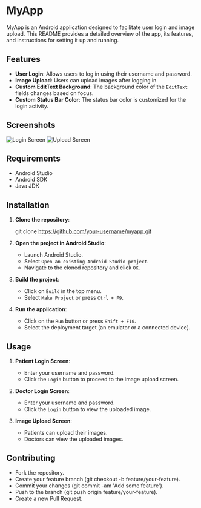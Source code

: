 # MyApp

MyApp is an Android application designed to facilitate user login and image upload. This README provides a detailed overview of the app, its features, and instructions for setting it up and running.

## Features

- **User Login**: Allows users to log in using their username and password.
- **Image Upload**: Users can upload images after logging in.
- **Custom EditText Background**: The background color of the `EditText` fields changes based on focus.
- **Custom Status Bar Color**: The status bar color is customized for the login activity.

## Screenshots

![Login Screen](screenshots/login_screen.png)
![Upload Screen](screenshots/upload_screen.png)

## Requirements

- Android Studio
- Android SDK
- Java JDK

## Installation

1. **Clone the repository**:
    
    git clone https://github.com/your-username/myapp.git
    

2. **Open the project in Android Studio**:
    - Launch Android Studio.
    - Select `Open an existing Android Studio project`.
    - Navigate to the cloned repository and click `OK`.

3. **Build the project**:
    - Click on `Build` in the top menu.
    - Select `Make Project` or press `Ctrl + F9`.

4. **Run the application**:
    - Click on the `Run` button or press `Shift + F10`.
    - Select the deployment target (an emulator or a connected device).

## Usage

1. **Patient Login Screen**:
    - Enter your username and password.
    - Click the `Login` button to proceed to the image upload screen.
2. **Doctor Login Screen**:
    - Enter your username and password.
    - Click the `Login` button to view the uploaded image. 

3. **Image Upload Screen**:
    - Patients can upload their images.
    - Doctors can view the uploaded images.

## Contributing
- Fork the repository.
- Create your feature branch (git checkout -b feature/your-feature).
- Commit your changes (git commit -am 'Add some feature').
- Push to the branch (git push origin feature/your-feature).
- Create a new Pull Request.



